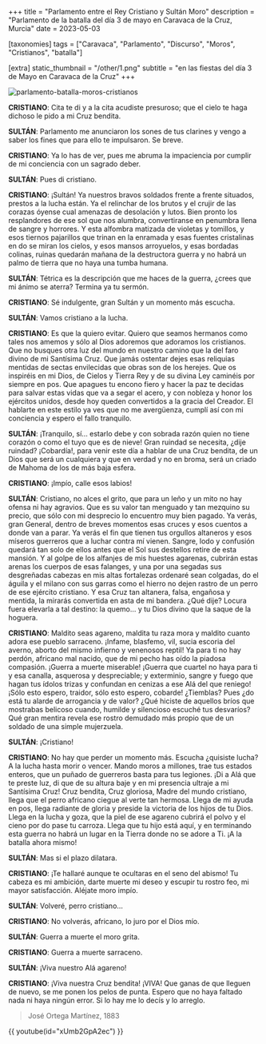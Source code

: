 +++
title = "Parlamento entre el Rey Cristiano y Sultán Moro"
description = "Parlamento de la batalla del día 3 de mayo en Caravaca de la Cruz, Murcia"
date = 2023-05-03

[taxonomies]
tags = ["Caravaca", "Parlamento", "Discurso", "Moros", "Cristianos", "batalla"]

[extra]
static_thumbnail = "/other/1.png"
subtitle = "en las fiestas del día 3 de Mayo en Caravaca de la Cruz"
+++

![parlamento-batalla-moros-cristianos](/other/1.png)

**CRISTIANO**: Cita te di y a la cita acudiste presuroso; que el cielo te haga dichoso le pido a mi Cruz bendita.

**SULTÁN**: Parlamento me anunciaron los sones de tus clarines y vengo a saber los fines que para ello te impulsaron. Se
breve.

**CRISTIANO**: Ya lo has de ver, pues me abruma la impaciencia por cumplir de mi conciencia con un sagrado deber.

**SULTÁN**: Pues di cristiano.

**CRISTIANO**: ¡Sultán! Ya nuestros bravos soldados frente a frente situados, prestos a la lucha están. Ya el relinchar
de los brutos y el crujir de las corazas óyense cual amenazas de desolación y lutos. Bien pronto los resplandores de ese
sol que nos alumbra, convertiranse en penumbra llena de sangre y horrores. Y esta alfombra matizada de violetas y
tomillos, y esos tiernos pajarillos que trinan en la enramada y esas fuentes cristalinas en do se miran los cielos, y
esos mansos arroyuelos, y esas bordadas colinas, ruinas quedarán mañana de la destructora guerra y no habrá un palmo de
tierra que no haya una tumba humana.

**SULTÁN**: Tétrica es la descripción que me haces de la guerra, ¿crees que mi ánimo se aterra? Termina ya tu sermón.

**CRISTIANO**: Sé indulgente, gran Sultán y un momento más escucha.

**SULTÁN**: Vamos cristiano a la lucha.

**CRISTIANO**: Es que la quiero evitar. Quiero que seamos hermanos como tales nos amemos y sólo al Dios adoremos que
adoramos los cristianos. Que no busques otra luz del mundo en nuestro camino que la del faro divino de mi Santísima
Cruz. Que jamás ostentar dejes esas reliquias mentidas de sectas envilecidas que obras son de los herejes. Que os
inspiréis en mi Dios, de Cielos y Tierra Rey y de su divina Ley caminéis por siempre en pos. Que apagues tu encono fiero
y hacer la paz te decidas para salvar estas vidas que va a segar el acero, y con nobleza y honor los ejércitos unidos,
desde hoy queden convertidos a la gracia del Creador. El hablarte en este estilo ya ves que no me avergüenza, cumplí así
con mi conciencia y espero el fallo tranquilo.

**SULTÁN**: ¡Tranquilo, sí… estarlo debe y con sobrada razón quien no tiene corazón o como el tuyo que es de nieve! Gran
ruindad se necesita, ¿dije ruindad? ¡Cobardía!, para venir este día a hablar de una Cruz bendita, de un Dios que será un
cualquiera y que en verdad y no en broma, será un criado de Mahoma de los de más baja esfera.

**CRISTIANO**: ¡Impío, calle esos labios!

**SULTÁN**: Cristiano, no alces el grito, que para un leño y un mito no hay ofensa ni hay agravios. Que es su valor tan
menguado y tan mezquino su precio, que sólo con mi desprecio lo encuentro muy bien pagado. Ya verás, gran General,
dentro de breves momentos esas cruces y esos cuentos a donde van a parar. Ya verás el fin que tienen tus orgullos
altaneros y esos míseros guerreros que a luchar contra mí vienen. Sangre, lodo y confusión quedará tan solo de ellos
antes que el Sol sus destellos retire de esta mansión. Y al golpe de los alfanjes de mis huestes agarenas, cubrirán
estas arenas los cuerpos de esas falanges, y una por una segadas sus desgreñadas cabezas en mis altas fortalezas
ordenaré sean colgadas, do el águila y el milano con sus garras como el hierro no dejen rastro de un perro de ese
ejército cristiano. Y esa Cruz tan altanera, falsa, engañosa y mentida, la mirarás convertida en asta de mi bandera.
¿Qué dije? Locura fuera elevarla a tal destino: la quemo… y tu Dios divino que la saque de la hoguera.

**CRISTIANO**: Maldito seas agareno, maldita tu raza mora y maldito cuanto adora ese pueblo sarraceno. ¡Infame,
blasfemo, vil, sucia escoria del averno, aborto del mismo infierno y venenosos reptil! Ya para ti no hay perdón,
africano mal nacido, que de mi pecho has oído la piadosa compasión. ¡Guerra a muerte miserable! ¡Guerra que cuartel no
haya para ti y esa canalla, asquerosa y despreciable; y exterminio, sangre y fuego que hagan tus ídolos trizas y
confundan en cenizas a ese Alá del que reniego! ¡Sólo esto espero, traidor, sólo esto espero, cobarde! ¿Tiemblas? Pues
¿do está tu alarde de arrogancia y de valor? ¿Qué hiciste de aquellos bríos que mostrabas belicoso cuando, humilde y
silencioso escuché tus desvaríos? Qué gran mentira revela ese rostro demudado más propio que de un soldado de una simple
mujerzuela.

**SULTÁN**: ¡Cristiano!

**CRISTIANO**: No hay que perder un momento más. Escucha ¿quisiste lucha? A la lucha hasta morir o vencer. Mando moros a
millones, trae tus estados enteros, que un puñado de guerreros basta para tus legiones. ¡Di a Alá que te preste luz, di
que de su altura baje y en mi presencia ultraje a mi Santísima Cruz! Cruz bendita, Cruz gloriosa, Madre del mundo
cristiano, llega que el perro africano ciegue al verte tan hermosa. Llega de mi ayuda en pos, llega radiante de gloria y
preside la victoria de los hijos de tu Dios. Llega en la lucha y goza, que la piel de ese agareno cubrirá el polvo y el
cieno por do pase tu carroza. Llega que tu hijo está aquí, y en terminando esta guerra no habrá un lugar en la Tierra
donde no se adore a Ti. ¡A la batalla ahora mismo!

**SULTÁN**: Mas si el plazo dilatara.

**CRISTIANO**: ¡Te hallaré aunque te ocultaras en el seno del abismo! Tu cabeza es mi ambición, darte muerte mi deseo y
escupir tu rostro feo, mi mayor satisfacción. Aléjate moro impío.

**SULTÁN**: Volveré, perro cristiano…

**CRISTIANO**: No volverás, africano, lo juro por el Dios mío.

**SULTÁN**: Guerra a muerte el moro grita.

**CRISTIANO**: Guerra a muerte sarraceno.

**SULTÁN**: ¡Viva nuestro Alá agareno!

**CRISTIANO**: ¡Viva nuestra Cruz bendita!
¡VIVA!
Que ganas de que lleguen de nuevo, se me ponen los pelos de punta.
Espero que no haya faltado nada ni haya ningún error. Si lo hay me lo decís y lo arreglo.

> José Ortega Martínez, 1883

<div class="separator"></div>

{{ youtube(id="xUmb2GpA2ec") }}
